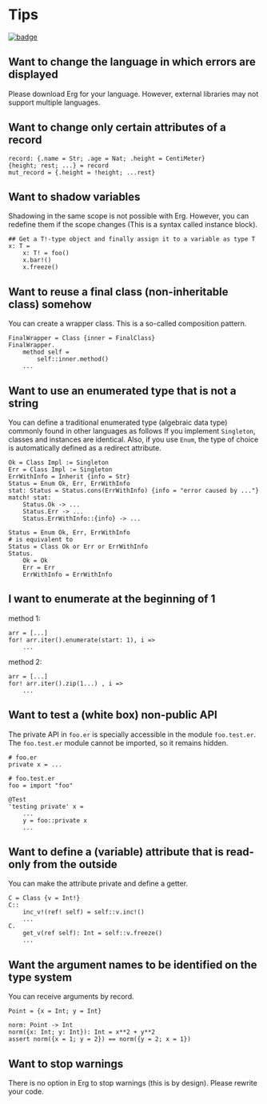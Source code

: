 # Tips

[![badge](https://img.shields.io/endpoint.svg?url=https%3A%2F%2Fgezf7g7pd5.execute-api.ap-northeast-1.amazonaws.com%2Fdefault%2Fsource_up_to_date%3Fowner%3Derg-lang%26repos%3Derg%26ref%3Dmain%26path%3Ddoc/EN/tips.md%26commit_hash%3D020fa47edd39b86ed44bd8c46822aad6edf1442a)
](https://gezf7g7pd5.execute-api.ap-northeast-1.amazonaws.com/default/source_up_to_date?owner=erg-lang&repos=erg&ref=main&path=doc/EN/tips.md&commit_hash=020fa47edd39b86ed44bd8c46822aad6edf1442a)

## Want to change the language in which errors are displayed

Please download Erg for your language.
However, external libraries may not support multiple languages.

## Want to change only certain attributes of a record

```erg
record: {.name = Str; .age = Nat; .height = CentiMeter}
{height; rest; ...} = record
mut_record = {.height = !height; ...rest}
```

## Want to shadow variables

Shadowing in the same scope is not possible with Erg. However, you can redefine them if the scope changes (This is a syntax called instance block).

````erg
## Get a T!-type object and finally assign it to a variable as type T
x: T =
    x: T! = foo()
    x.bar!()
    x.freeze()
````

## Want to reuse a final class (non-inheritable class) somehow

You can create a wrapper class. This is a so-called composition pattern.

```erg
FinalWrapper = Class {inner = FinalClass}
FinalWrapper.
    method self =
        self::inner.method()
    ...
```

## Want to use an enumerated type that is not a string

You can define a traditional enumerated type (algebraic data type) commonly found in other languages as follows
If you implement `Singleton`, classes and instances are identical.
Also, if you use `Enum`, the type of choice is automatically defined as a redirect attribute.

```erg
Ok = Class Impl := Singleton
Err = Class Impl := Singleton
ErrWithInfo = Inherit {info = Str}
Status = Enum Ok, Err, ErrWithInfo
stat: Status = Status.cons(ErrWithInfo) {info = "error caused by ..."}
match! stat:
    Status.Ok -> ...
    Status.Err -> ...
    Status.ErrWithInfo::{info} -> ...
```

```erg
Status = Enum Ok, Err, ErrWithInfo
# is equivalent to
Status = Class Ok or Err or ErrWithInfo
Status.
    Ok = Ok
    Err = Err
    ErrWithInfo = ErrWithInfo
```

## I want to enumerate at the beginning of 1

method 1:

```erg
arr = [...]
for! arr.iter().enumerate(start: 1), i =>
    ...
```

method 2:

```erg
arr = [...]
for! arr.iter().zip(1...) , i =>
    ...
```

## Want to test a (white box) non-public API

The private API in `foo.er` is specially accessible in the module `foo.test.er`.
The `foo.test.er` module cannot be imported, so it remains hidden.

```erg
# foo.er
private x = ...
```

```erg
# foo.test.er
foo = import "foo"

@Test
'testing private' x =
    ...
    y = foo::private x
    ...
```

## Want to define a (variable) attribute that is read-only from the outside

You can make the attribute private and define a getter.

```erg
C = Class {v = Int!}
C::
    inc_v!(ref! self) = self::v.inc!()
    ...
C.
    get_v(ref self): Int = self::v.freeze()
    ...
```

## Want the argument names to be identified on the type system

You can receive arguments by record.

```erg
Point = {x = Int; y = Int}

norm: Point -> Int
norm({x: Int; y: Int}): Int = x**2 + y**2
assert norm({x = 1; y = 2}) == norm({y = 2; x = 1})
```

## Want to stop warnings

There is no option in Erg to stop warnings (this is by design). Please rewrite your code.
